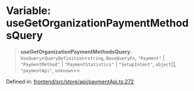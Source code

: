 # Variable: useGetOrganizationPaymentMethodsQuery

> **useGetOrganizationPaymentMethodsQuery**: `UseQuery`\<`QueryDefinition`\<`string`, `BaseQueryFn`, `"Payment"` \| `"PaymentMethod"` \| `"PaymentStatistics"` \| `"SetupIntent"`, `object`[], `"paymentApi"`, `unknown`\>\>

Defined in: [frontend/src/store/api/paymentApi.ts:272](https://github.com/lsendel/sass/blob/ca8b2b87627589617e0de57047e1f50d53e78078/frontend/src/store/api/paymentApi.ts#L272)
